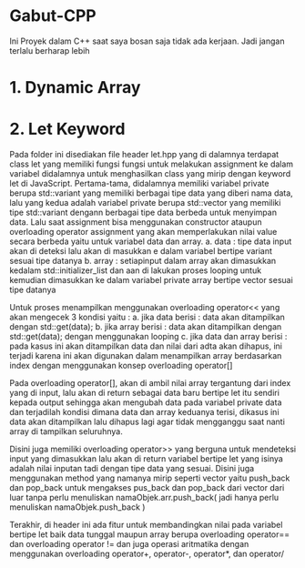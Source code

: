 # Gabut-CPP
Ini Proyek dalam C++ saat saya bosan saja tidak ada kerjaan. Jadi jangan terlalu berharap lebih

# 1. Dynamic Array

# 2. Let Keyword
Pada folder ini disediakan file header let.hpp yang di dalamnya terdapat class let yang memiliki fungsi fungsi untuk melakukan assignment ke dalam variabel didalamnya untuk menghasilkan class yang mirip dengan keyword let di JavaScript.
Pertama-tama, didalamnya memiliki variabel private berupa std::variant yang memiliki berbagai tipe data yang diberi nama data, lalu yang kedua adalah variabel private berupa std::vector yang memiliki tipe std::variant dengann berbagai  tipe data berbeda untuk menyimpan data.
Lalu saat assignment bisa menggunakan constructor ataupun overloading operator assignment yang akan memperlakukan nilai value secara berbeda yaitu untuk variabel data dan array.
a. data   : tipe data input akan di deteksi lalu akan di masukkan e dalam variabel bertipe variant sesuai tipe datanya
b. array  : setiapinput dalam array akan dimasukkan kedalam std::initializer_list dan aan di  lakukan proses looping untuk  kemudian dimasukkan ke  dalam variabel  private array bertipe vector sesuai tipe datanya

Untuk proses menampilkan menggunakan overloading operator<< yang akan mengecek 3 kondisi yaitu :
a. jika data berisi           : data akan ditampilkan dengan std::get<Type>(data);
b. jika array berisi          : data akan ditampilkan dengan std::get<Type>(data); dengan menggunakan looping 
c. jika data dan array berisi : pada kasus ini akan ditampilkan data dan nilai dari adta akan dihapus, ini terjadi karena ini akan digunakan dalam menampilkan array berdasarkan index dengan menggunakan konsep overloading operator[]

Pada overloading operator[], akan di ambil nilai array tergantung dari index yang di input, lalu akan di return sebagai data baru bertipe let itu sendiri kepada output sehingga akan mengubah data pada variabel private data dan terjadilah kondisi dimana data dan array keduanya terisi, dikasus ini data akan ditampilkan lalu dihapus lagi agar tidak mengganggu saat nanti array di tampilkan seluruhnya.

Disini juga memiliki overloading operator>> yang berguna untuk mendeteksi input yang dimasukkan lalu akan di return variabel bertipe let yang isinya adalah nilai inputan tadi dengan tipe data yang sesuai.
Disini juga menggunakan method yang namanya mirip seperti vector yaitu push_back dan pop_back untuk mengakses pus_back dan pop_back dari vector dari luar tanpa perlu menuliskan namaObjek.arr.push_back( jadi hanya perlu menuliskan namaObjek.push_back )

Terakhir, di header ini ada fitur untuk membandingkan nilai pada  variabel bertipe let baik  data tunggal maupun array berupa overloading operator== dan overloading operator != dan juga operasi aritmatika dengan menggunakan overloading operator+, operator-, operator*, dan operator/
